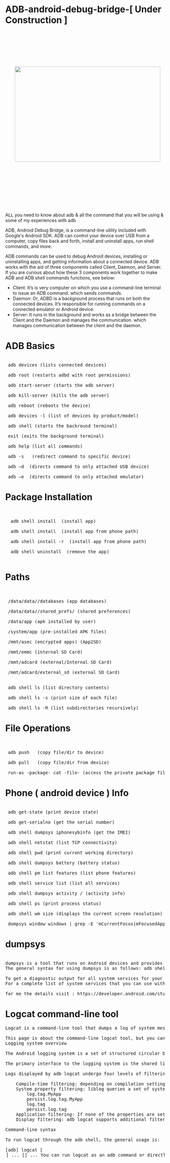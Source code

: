 # ADB-android-debug-bridge-[ Under Construction ] 


<pre> 




<p align="center">
  <img width="460" height="300" src="https://user-images.githubusercontent.com/92098387/175825784-c2d38156-4e33-494c-b49b-c79465b07912.png">
</p>







</pre>

ALL you need to know about adb &amp; all the command that you will be using &amp; some of my experiences with adb


ADB, Android Debug Bridge, is a command-line utility included with Google's Android SDK. ADB can control your device over USB from a computer, copy files back and forth, install and uninstall apps, run shell commands, and more.

ADB commands can be used to debug Android devices, installing or uninstalling apps, and getting information about a connected device. ADB works with the aid of three components called Client, Daemon, and Server. If you are curious about how these 3 components work together to make ADB and ADB shell commands functions, see below:

   * Client: It’s is very computer on which you use a command-line terminal to issue an ADB command. which sends commands.
   * Daemon: Or, ADBD is a background process that runs on both the connected devices. It’s responsible for running commands on a connected emulator or          Android device.
   * Server: It runs in the background and works as a bridge between the Client and the Daemon and manages the communication. which manages communication        between the client and the daemon.


# ADB Basics
<pre>
<br /> adb devices (lists connected devices)
<br /> adb root (restarts adbd with root permissions)
<br /> adb start-server (starts the adb server)
<br /> adb kill-server (kills the adb server)
<br /> adb reboot (reboots the device)
<br /> adb devices -l (list of devices by product/model)
<br /> adb shell (starts the backround terminal)
<br /> exit (exits the background terminal)
<br /> adb help (list all commands)
<br /> adb -s <deviceName> <command> (redirect command to specific device)
<br /> adb –d <command> (directs command to only attached USB device)
<br /> adb –e <command> (directs command to only attached emulator)
</pre> 

# Package Installation
  
 <pre>
 
<br />  adb shell install <apk> (install app)
<br />  adb shell install <path> (install app from phone path)
<br />  adb shell install -r <path> (install app from phone path)
<br />  adb shell uninstall <name> (remove the app)

</pre> 

# Paths

<pre> 
<br /> /data/data/<package>/databases (app databases)
<br /> /data/data/<package>/shared_prefs/ (shared preferences)
<br /> /data/app (apk installed by user)
<br /> /system/app (pre-installed APK files)
<br /> /mmt/asec (encrypted apps) (App2SD)
<br /> /mmt/emmc (internal SD Card)
<br /> /mmt/adcard (external/Internal SD Card)
<br /> /mmt/adcard/external_sd (external SD Card)

<br /> adb shell ls (list directory contents)
<br /> adb shell ls -s (print size of each file)
<br /> adb shell ls -R (list subdirectories recursively)
</pre>

#  File Operations
<pre>

<br /> adb push <local> <remote> (copy file/dir to device)
<br /> adb pull <remote> <local> (copy file/dir from device)
<br /> run-as -package- cat -file- (access the private package files)
</pre> 


# Phone ( android device ) Info
<pre>
<br /> adb get-statе (print device state)
<br /> adb get-serialno (get the serial number)
<br /> adb shell dumpsys iphonesybinfo (get the IMEI)
<br /> adb shell netstat (list TCP connectivity)
<br /> adb shell pwd (print current working directory)
<br /> adb shell dumpsys battery (battery status)
<br /> adb shell pm list features (list phone features)
<br /> adb shell service list (list all services)
<br /> adb shell dumpsys activity <package>/<activity> (activity info)
<br /> adb shell ps (print process status)
<br /> adb shell wm size (displays the current screen resolution)
<br /> dumpsys window windows | grep -E 'mCurrentFocus|mFocusedApp' (print current app's opened activity)
</pre>

# dumpsys
<pre>

dumpsys is a tool that runs on Android devices and provides information about system services. You can call dumpsys from the command line using the Android Debug Bridge (ADB) to get diagnostic output for all system services running on a connected device. This output is typically more verbose than you may want, so use the command line options described below to get output for only the system services you're interested in. This page also describes how to use dumpsys to accomplish common tasks, such as inspecting input, RAM, battery, or network diagnostics.
The general syntax for using dumpsys is as follows: adb shell dumpsys [-t timeout] [--help | -l | --skip services | service [arguments] | -c | -h]

To get a diagnostic output for all system services for your connected device, simply run adb shell dumpsys. However, this outputs far more information than you would typically want. For more manageable output, specify the service you want to examine by including it in the command. For example, the command below provides system data for input components, such as touchscreens or built-in keyboards: adb shell dumpsys input
For a complete list of system services that you can use with dumpsys, use the following command: adb shell dumpsys -l

for me the details visit : https://developer.android.com/studio/command-line/dumpsys
</pre>



# Logcat command-line tool

<pre>
Logcat is a command-line tool that dumps a log of system messages, including stack traces when the device throws an error and messages that you have written from your app with the Log class.

This page is about the command-line logcat tool, but you can also view log messages from the Logcat window in Android Studio. For information about viewing and filtering logs from Android Studio, see Write and View Logs with Logcat.
Logging system overview

The Android logging system is a set of structured circular buffers maintained by the system process logd. The set of available buffers is fixed and defined by the system. The most relevant ones are: main, which stores most application logs, system, which stores messages originating from the Android OS, and crash, which stores crash logs. Each log entry has a priority (one of VERBOSE, DEBUG, INFO, WARNING, ERROR or FATAL), a tag that identifies the origin of the log, and the actual log message.

The primary interface to the logging system is the shared library liblog and its header <android/log.h>. All language-specific logging facilities eventually call the function __android_log_write. By default, it calls the function __android_log_logd_logger, which sends the log entry to logd using a socket. Starting with API level 30, the logging function can be changed by calling __android_set_log_writer. More information is available in the NDK documentation.

Logs displayed by adb logcat undergo four levels of filtering:

    Compile-time filtering: depending on compilation settings, some logs may be completely removed from the binary. For example, Proguard can be configured to remove calls to Log.d from Java code.
    System property filtering: liblog queries a set of system properties to determine the minimum severity level to be sent to logd. If your logs have the tag MyApp, the following properties are checked, and are expected to contain the first letter of the minimum severity (V, D, I, W, E, or S to disable all logs):
        log.tag.MyApp
        persist.log.tag.MyApp
        log.tag
        persist.log.tag
    Application filtering: If none of the properties are set, liblog uses the minimum priority set by __android_log_set_minimum_priority. The default setting is INFO.
    Display filtering: adb logcat supports additional filters that can reduce the amount of logs shown from logd. See below for details.

Command-line syntax

To run logcat through the adb shell, the general usage is:

[adb] logcat [<option>] ... [<filter-spec>] ...

You can run logcat as an adb command or directly in a shell prompt of your emulator or connected device. To view log output using adb, navigate to your SDK platform-tools/ directory and execute:

adb logcat

For logcat online help, start a device and then execute:

adb logcat --help

You can create a shell connection to a device and execute:

$ adb shell
# logcat

Options

The following table describes the command line options of logcat.
Option 	Description
-b <buffer> 	Load an alternate log buffer for viewing, such as events or radio. The main, system, and crash buffer set is used by default. See Viewing Alternative Log Buffers.
-c, --clear 	Clear (flush) the selected buffers and exit. The default buffer set is main, system and crash. To clear all of the buffers, use -b all -c.
-e <expr>, --regex=<expr> 	Only print lines where the log message matches <expr> where <expr> is a regular expression.
-m <count>, --max-count=<count> 	Quit after printing <count> number of lines. This is meant to be paired with --regex, but will work on its own.
--print 	Paired with --regex and --max-count to let content bypass the regex filter, but still stop at the right number of matches.
-d 	Dump the log to the screen and exits.
-f <filename> 	Write log message output to <filename>. The default is stdout.
-g, --buffer-size 	Print the size of the specified log buffer and exits.
-n <count> 	Set the maximum number of rotated logs to <count>. The default value is 4. Requires the -r option.
-r <kbytes> 	Rotate the log file every <kbytes> of output. The default value is 16. Requires the -f option.
-s 	Equivalent to the filter expression '*:S', which sets priority for all tags to silent, and is used to precede a list of filter expressions that add content. To learn more, go to the section about filtering log output.
-v <format> 	Set the output format for log messages. The default is threadtime format. For a list of supported formats, go to the section about the Control log output format.
-D, --dividers 	Print dividers between each log buffer.
-c 	Flush (clear) the entire log and exit.
-t <count> 	Print only the most recent number of lines. This option includes -d functionality.
-t '<time>' 	Print the most recent lines since the specified time. This option includes -d functionality. See the -P option for information about quoting parameters with embedded spaces.

adb logcat -t '01-26 20:52:41.820'

-T <count> 	Print the most recent number of lines since the specified time. This option does not include -d functionality
-T '<time>' 	Print the most recent lines since the specified time. This option does not include include -d functionality. See the -P option for information about quoting parameters with embedded spaces.

adb logcat -t '01-26 20:52:41.820'

-L, --last 	Dump the logs prior to the last reboot.
-B, --binary 	Output the log in binary.
-S, --statistics 	Include statistics in the output to help you identify and target log spammers.
-G <size> 	Set the size of the log ring buffer. Can add K or M at the end to indicate kilobytes or megabytes.
-p, --prune 	Print (read) the allowlist and denylist and takes no arguments, as follows:

adb logcat -p

-P '<list> ...'
--prune '<list> ...' -P '<allowlist_and_denylist>' 	Write (set) the allowlist and denylist to adjust the logging content for a specific purpose. You provide a mixed content of allowed and denied list entries, where <allowlist> or <denylist> can be a UID, UID/PID or PID. With guidance from the logcat statistics (logcat -S), one can consider adjustments to the allowlist and denylist for purposes such as:

    Give the highest longevity to specific logging content through UID selections.
    Prevent someone (UID) or something (PID) from consuming these resources to help increase the logspan so you can have more visibility into the problems you are diagnosing.

By default the logging system automatically prevents the worst offender in the log statistics dynamically to make space for new log messages. Once it has exhausted the heuristics, the system prunes the oldest entries to make space for the new messages.

Adding an allowlist protects your Android Identification number (AID), which becomes the processes' AID and GID from being declared an offender, and adding a denylist helps free up space before the worst offenders are considered. You can choose how active the pruning is, and you can turn pruning off so it only removes content from the oldest entries in each log buffer.

Quotes

adb logcat does not preserve the quotes, so the syntax for specifying allowlist and denylist is as follows:

$ adb logcat -P '"<allowlist_and_denylist>"'

or

adb shell
$ logcat -P '<allowlist_and_denylist>'

The following example specifies an allowlist with PID 32676 and UID 675, and a denylist with PID 32677 and UID 897. PID 32677 on the denylist is weighted for faster pruning.

adb logcat -P '"/32676 675 ~/32677 897"'

Other allowlist and denylist command variations you can use are as follows:

~! worst uid denylist
~1000/! worst pid in system (1000)

--pid=<pid> ... 	Only print logs from the given PID.
--wrap 	Sleep for 2 hours or when the buffer is about to wrap whichever comes first. Improves efficiency of polling by providing an about-to-wrap wakeup.
Filtering log output

    The tag of a log message is a short string indicating the system component from which the message originates (for example, "View" for the view system).
    The priority is one of the following character values, ordered from lowest to highest priority:
        V: Verbose (lowest priority)
        D: Debug
        I: Info
        W: Warning
        E: Error
        F: Fatal
        S: Silent (highest priority, on which nothing is ever printed)

You can obtain a list of tags used in the system, with priorities, by running logcat and observing the first two columns of each message, given as <priority>/<tag>.

The following is an example of brief logcat output obtained with the logcat -v brief output command. It shows that the message relates to priority level "I" and tag "ActivityManager":

I/ActivityManager(  585): Starting activity: Intent { action=android.intent.action...}

To reduce the log output to a manageable level, you can restrict log output using filter expressions. Filter expressions let you indicate to the system the tags-priority combinations that you are interested in — the system suppresses other messages for the specified tags.

A filter expression follows this format tag:priority ..., where tag indicates the tag of interest and priority indicates the minimum level of priority to report for that tag. Messages for that tag at or above the specified priority are written to the log. You can supply any number of tag:priority specifications in a single filter expression. The series of specifications is whitespace-delimited.

Here's an example of a filter expression that suppresses all log messages except those with the tag "ActivityManager", at priority "Info" or above, and all log messages with tag "MyApp", with priority "Debug" or above:

adb logcat ActivityManager:I MyApp:D *:S

The final element in the above expression, *:S, sets the priority level for all tags to "silent", thus ensuring only log messages with "ActivityManager" and "MyApp" are displayed. Using *:S is an excellent way to ensure that log output is restricted to the filters that you have explicitly specified — it lets your filters serve as an allowlist for log output.

The following filter expression displays all log messages with priority level "warning" and higher, on all tags:

adb logcat *:W

If you're running logcat from your development computer (versus running it on a remote adb shell), you can also set a default filter expression by exporting a value for the environment variable ANDROID_LOG_TAGS:

export ANDROID_LOG_TAGS="ActivityManager:I MyApp:D *:S"

Note that ANDROID_LOG_TAGS filter is not exported to the emulator/device instance, if you are running logcat from a remote shell or using adb shell logcat.
Control log output format

Log messages contain a number of metadata fields, in addition to the tag and priority. You can modify the output format for messages so that they display a specific metadata field. To do so, you use the -v option and specify one of the supported output formats listed below.

    brief: Display priority, tag, and PID of the process issuing the message.
    long: Display all metadata fields and separate messages with blank lines.
    process: Display PID only.
    raw: Display the raw log message with no other metadata fields.
    tag: Display the priority and tag only.
    thread: A legacy format that shows priority, PID, and TID of the thread issuing the message.
    threadtime (default): Display the date, invocation time, priority, tag, PID, and TID of the thread issuing the message.
    time: Display the date, invocation time, priority, tag, and PID of the process issuing the message.

When starting logcat, you can specify the output format you want by using the -v option:

[adb] logcat [-v <format>]

Here's an example that shows how to generate messages in thread output format:

adb logcat -v thread

Note that you can only specify one output format with the -v option, but you can specify as many modifiers that make sense. Logcat ignores modifiers that do not make sense.
Format modifiers

Format modifiers change the logcat output in terms of any combination of one or more of the following modifiers. To specify a format modifier, use the -v option, as follows:

adb logcat -b all -v color -d

Every Android log message has a tag and a priority associated with it. You can combine any format modifier with any one of the following format options: brief, long, process, raw, tag, thread, threadtime, and time.

You can get the format modifier details by typing logcat -v --help at the command line.

    color: Show each priority level with a different color.
    descriptive: Show log buffer event descriptions. This modifier affects event log buffer messages only, and has no effect on the other non-binary buffers. The event descriptions come from the event-log-tags database.
    epoch: Display time in seconds starting from Jan 1, 1970.
    monotonic: Display time in CPU seconds starting from the last boot.
    printable: Ensure that any binary logging content is escaped.
    uid: If permitted by access controls, display the UID or Android ID of the logged process.
    usec: Display the time with precision down to microseconds.
    UTC: Display time as UTC.
    year: Add the year to the displayed time.
    zone: Add the local time zone to the displayed time.

Viewing alternative log buffers

The Android logging system keeps multiple circular buffers for log messages, and not all of the log messages are sent to the default circular buffer. To see additional log messages, you can run the logcat command with the -b option, to request viewing of an alternate circular buffer. You can view any of these alternate buffers:

    radio: View the buffer that contains radio/telephony related messages.
    events: View the interpreted binary system event buffer messages.
    main: View the main log buffer (default) does not contain system and crash log messages.
    system: View the system log buffer (default).
    crash: View the crash log buffer (default).
    all: View all buffers.
    default: Reports main, system, and crash buffers. 

The usage of the -b option is:

[adb] logcat [-b <buffer>]

Here is an example of how to view a log buffer containing radio and telephony messages:

adb logcat -b radio

You can also specify multiple -b flags for all of the buffers you want to print, as follows:

logcat -b main -b radio -b events

You can specify a single -b flag with a comma-separated list of buffers, for example:

logcat -b main,radio,events

Logging from code

The Log class allows you to create log entries in your code that display in the logcat tool. Common logging methods include:

    Log.v(String, String) (verbose)
    Log.d(String, String) (debug)
    Log.i(String, String) (information)
    Log.w(String, String) (warning)
    Log.e(String, String) (error)

For example, using the following call:
Kotlin
Java

Log.i("MyActivity", "MyClass.getView() — get item number $position")

The logcat outputs something like:

I/MyActivity( 1557): MyClass.getView() — get item number 1

</pre>
